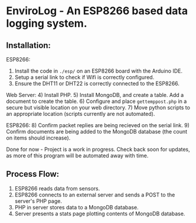 # EnviroLog - An ESP8266 based data logging system.


## Installation:

ESP8266:
1) Install the code in `./esp/` on an ESP8266 board with the Arduino IDE.
2) Setup a serial link to check if Wifi is correctly configured.
3) Ensure the DHT11 or DHT22 is correctly connected to the ESP8266.

Web Server:
4) Install PHP.
5) Install MongoDB, and create a table. Add a document to create the table.
6) Configure and place `gettemppost.php` in a secure but visible location on your web directory.
7) Move python scripts to an appropriate location (scripts currently are not automated).

ESP8266:
8) Confirm packet replies are being recieved on the serial link.
9) Confirm documents are being added to the MongoDB database (the count on items should increase).

Done for now - Project is a work in progress.
Check back soon for updates, as more of this program will be automated away with time.


## Process Flow:
1. ESP8266 reads data from sensors.
1. ESP8266 connects to an external server and sends a POST to the server's PHP page.
1. PHP in server stores data to a MongoDB database.
1. Server presents a stats page plotting contents of MongoDB database.

